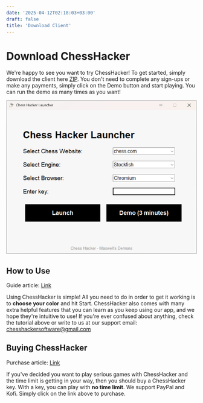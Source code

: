 ```yaml
---
date: '2025-04-12T02:18:03+03:00'
draft: false
title: 'Download Client'
---
```

# Download ChessHacker
We're happy to see you want to try ChessHacker! To get started, simply download the client here [ZIP](https://github.com/Chess-Hacker/Chess-Hacker.github.io/releases/tag/v0.3.0-beta). You don't need to complete any sign-ups or make any payments, simply click on the Demo button and start playing. You can run the demo as many times as you want!

![Drag Racing](client.png)

## How to Use
Guide article: [Link](/posts/guide/)

Using ChessHacker is simple! All you need to do in order to get it working is to **choose your color** and hit Start. ChessHacker also comes with many extra helpful features that you can learn as you keep using our app, and we hope they're intuitive to use! If you're ever confused about anything, check the tutorial above or write to us at our support email: chesshackersoftware@gmail.com

## Buying ChessHacker
Purchase article: [Link](/posts/purchase/)

If you've decided you want to play serious games with ChessHacker and the time limit is getting in your way, then you should buy a ChessHacker key. With a key, you can play with **no time limit**. We support PayPal and Kofi. Simply click on the link above to purchase.
